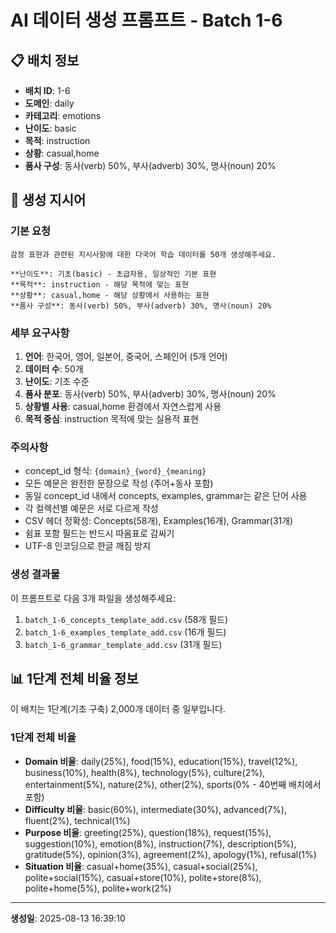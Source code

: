# AI 데이터 생성 프롬프트 - Batch 1-6

## 📋 배치 정보

- **배치 ID**: 1-6
- **도메인**: daily
- **카테고리**: emotions
- **난이도**: basic
- **목적**: instruction
- **상황**: casual,home
- **품사 구성**: 동사(verb) 50%, 부사(adverb) 30%, 명사(noun) 20%

## 🎯 생성 지시어

### 기본 요청
```
감정 표현과 관련된 지시사항에 대한 다국어 학습 데이터를 50개 생성해주세요.

**난이도**: 기초(basic) - 초급자용, 일상적인 기본 표현
**목적**: instruction - 해당 목적에 맞는 표현
**상황**: casual,home - 해당 상황에서 사용하는 표현
**품사 구성**: 동사(verb) 50%, 부사(adverb) 30%, 명사(noun) 20%
```

### 세부 요구사항

1. **언어**: 한국어, 영어, 일본어, 중국어, 스페인어 (5개 언어)
2. **데이터 수**: 50개
3. **난이도**: 기초 수준
4. **품사 분포**: 동사(verb) 50%, 부사(adverb) 30%, 명사(noun) 20%
5. **상황별 사용**: casual,home 환경에서 자연스럽게 사용
6. **목적 중심**: instruction 목적에 맞는 실용적 표현

### 주의사항

- concept_id 형식: `{domain}_{word}_{meaning}`
- 모든 예문은 완전한 문장으로 작성 (주어+동사 포함)
- 동일 concept_id 내에서 concepts, examples, grammar는 같은 단어 사용
- 각 컬렉션별 예문은 서로 다르게 작성
- CSV 헤더 정확성: Concepts(58개), Examples(16개), Grammar(31개)
- 쉼표 포함 필드는 반드시 따옴표로 감싸기
- UTF-8 인코딩으로 한글 깨짐 방지

### 생성 결과물

이 프롬프트로 다음 3개 파일을 생성해주세요:
1. `batch_1-6_concepts_template_add.csv` (58개 필드)
2. `batch_1-6_examples_template_add.csv` (16개 필드)  
3. `batch_1-6_grammar_template_add.csv` (31개 필드)


## 📊 1단계 전체 비율 정보

이 배치는 1단계(기초 구축) 2,000개 데이터 중 일부입니다.

### 1단계 전체 비율
- **Domain 비율**: daily(25%), food(15%), education(15%), travel(12%), business(10%), health(8%), technology(5%), culture(2%), entertainment(5%), nature(2%), other(2%), sports(0% - 40번째 배치에서 포함)
- **Difficulty 비율**: basic(60%), intermediate(30%), advanced(7%), fluent(2%), technical(1%)
- **Purpose 비율**: greeting(25%), question(18%), request(15%), suggestion(10%), emotion(8%), instruction(7%), description(5%), gratitude(5%), opinion(3%), agreement(2%), apology(1%), refusal(1%)
- **Situation 비율**: casual+home(35%), casual+social(25%), polite+social(15%), casual+store(10%), polite+store(8%), polite+home(5%), polite+work(2%)

---

**생성일**: 2025-08-13 16:39:10
